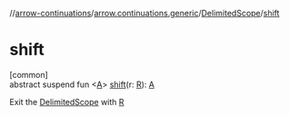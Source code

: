 //[arrow-continuations](../../../index.md)/[arrow.continuations.generic](../index.md)/[DelimitedScope](index.md)/[shift](shift.md)

# shift

[common]\
abstract suspend fun &lt;[A](shift.md)&gt; [shift](shift.md)(r: [R](index.md)): [A](shift.md)

Exit the [DelimitedScope](index.md) with [R](index.md)
